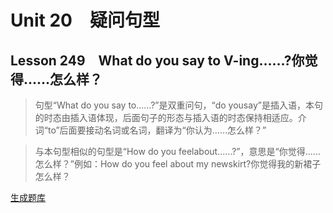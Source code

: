 ﻿ # Unit 20　疑问句型
 ## Lesson 249　What do you say to V-ing……?你觉得……怎么样？
 
> 句型“What do you say to……?”是双重问句，“do yousay”是插入语，本句的时态由插入语体现，后面句子的形态与插入语的时态保持相适应。介词“to”后面要接动名词或名词，翻译为“你认为……怎么样？”

> 与本句型相似的句型是“How do you feelabout……?”，意思是“你觉得……怎么样？”例如：How do you feel about my newskirt?你觉得我的新裙子怎么样？


 [生成题库](./sentence/f249.json)